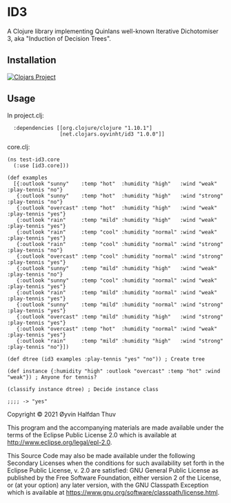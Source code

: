 # ID3

A Clojure library implementing Quinlans well-known Iterative Dichotomiser 3, aka "Induction of Decision Trees".

## Installation
[![Clojars Project](https://img.shields.io/clojars/v/net.clojars.oyvinht/id3.svg)](https://clojars.org/net.clojars.oyvinht/id3)

## Usage

In project.clj:
```
  :dependencies [[org.clojure/clojure "1.10.1"]
                 [net.clojars.oyvinht/id3 "1.0.0"]]
```

core.clj:
```
(ns test-id3.core
  (:use [id3.core]))
  
(def examples
  [{:outlook "sunny"    :temp "hot"  :humidity "high"   :wind "weak"   :play-tennis "no"}
   {:outlook "sunny"    :temp "hot"  :humidity "high"   :wind "strong" :play-tennis "no"}
   {:outlook "overcast" :temp "hot"  :humidity "high"   :wind "weak"   :play-tennis "yes"}
   {:outlook "rain"     :temp "mild" :humidity "high"   :wind "weak"   :play-tennis "yes"}
   {:outlook "rain"     :temp "cool" :humidity "normal" :wind "weak"   :play-tennis "yes"}
   {:outlook "rain"     :temp "cool" :humidity "normal" :wind "strong" :play-tennis "no"}
   {:outlook "overcast" :temp "cool" :humidity "normal" :wind "strong" :play-tennis "yes"}
   {:outlook "sunny"    :temp "mild" :humidity "high"   :wind "weak"   :play-tennis "no"}
   {:outlook "sunny"    :temp "cool" :humidity "normal" :wind "weak"   :play-tennis "yes"}
   {:outlook "rain"     :temp "mild" :humidity "normal" :wind "weak"   :play-tennis "yes"}
   {:outlook "sunny"    :temp "mild" :humidity "normal" :wind "strong" :play-tennis "yes"}
   {:outlook "overcast" :temp "mild" :humidity "high"   :wind "strong" :play-tennis "yes"}
   {:outlook "overcast" :temp "hot"  :humidity "normal" :wind "weak"   :play-tennis "yes"}
   {:outlook "rain"     :temp "mild" :humidity "high"   :wind "strong" :play-tennis "no"}])

(def dtree (id3 examples :play-tennis "yes" "no")) ; Create tree

(def instance {:humidity "high" :outlook "overcast" :temp "hot" :wind "weak"}) ; Anyone for tennis?

(classify instance dtree) ; Decide instance class

;;;; -> "yes"
```

Copyright © 2021 Øyvin Halfdan Thuv

This program and the accompanying materials are made available under the
terms of the Eclipse Public License 2.0 which is available at
http://www.eclipse.org/legal/epl-2.0.

This Source Code may also be made available under the following Secondary
Licenses when the conditions for such availability set forth in the Eclipse
Public License, v. 2.0 are satisfied: GNU General Public License as published by
the Free Software Foundation, either version 2 of the License, or (at your
option) any later version, with the GNU Classpath Exception which is available
at https://www.gnu.org/software/classpath/license.html.
